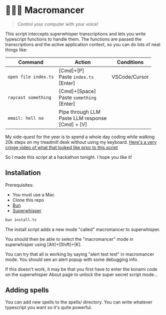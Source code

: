 # 🧙‍♂️💬 Macromancer

> Control your computer with your voice!

This script intercepts superwhisper transcriptions and lets you write typescript
functions to handle them. The functions are passed the transcriptions and the
active application context, so you can do lots of neat things like:

| Command              | Action                                                    | Conditions    |
| -------------------- | --------------------------------------------------------- | ------------- |
| `open file index.ts` | [Cmd]+[P]<br>Paste `index.ts`<br>[Enter]                  | VSCode/Cursor |
| `raycast something`  | [Cmd]+[Space]<br>Paste `something`<br>[Enter]             |               |
| `email: hell no`     | Pipe through LLM<br />Paste LLM response<br />[Cmd] + [V] |               |

My side-quest for the year is to spend a whole day coding while walking 20k
steps on my treadmill desk without using my keyboard.
[Here's a very cringe video of what that looked like prior to this script](https://x.com/jonas/status/1844743001068704151/)

So I made this script at a hackathon tonight. I hope you like it!

## Installation

Prerequisites:

- You must use a Mac
- Clone this repo
- [Bun](https://bun.sh/)
- [Superwhisper](https://superwhisper.com/)

```bash
bun install.ts
```

The install script adds a new mode "called" macromancer to superwhisper.

You should then be able to select the "macromancer" mode in superwhisper using
[Alt]+[Shift]+[K].

You can try that all is working by saying "alert test test" in macromancer mode.
You should see an alert popup with some debugging info.

If this doesn't work, it may be that you first have to enter the konami code on
the superwhisper About page to unlock the super secret script mode...

## Adding spells

You can add new spells to the spells/ directory. You can write whatever
typescript you want so it's quite powerful.
